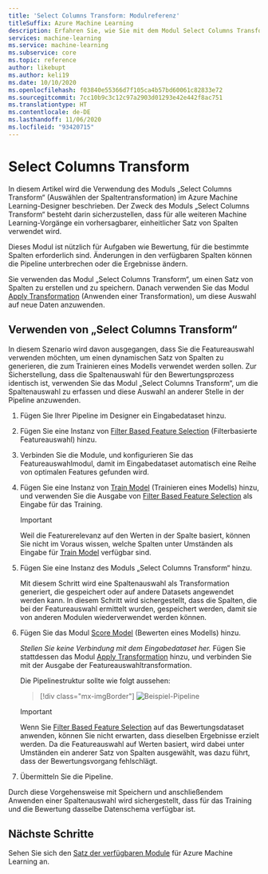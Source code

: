 ```yaml
---
title: 'Select Columns Transform: Modulreferenz'
titleSuffix: Azure Machine Learning
description: Erfahren Sie, wie Sie mit dem Modul Select Columns Transform im Azure Machine Learning-Designer eine Auswahltransformation ausführen.
services: machine-learning
ms.service: machine-learning
ms.subservice: core
ms.topic: reference
author: likebupt
ms.author: keli19
ms.date: 10/10/2020
ms.openlocfilehash: f03840e55366d7f105ca4b57bd60061c82833e72
ms.sourcegitcommit: 7cc10b9c3c12c97a2903d01293e42e442f8ac751
ms.translationtype: HT
ms.contentlocale: de-DE
ms.lasthandoff: 11/06/2020
ms.locfileid: "93420715"
---
```

# <a name="select-columns-transform"></a>Select Columns Transform

In diesem Artikel wird die Verwendung des Moduls „Select Columns Transform“ (Auswählen der Spaltentransformation) im Azure Machine Learning-Designer beschrieben. Der Zweck des Moduls „Select Columns Transform“ besteht darin sicherzustellen, dass für alle weiteren Machine Learning-Vorgänge ein vorhersagbarer, einheitlicher Satz von Spalten verwendet wird.

Dieses Modul ist nützlich für Aufgaben wie Bewertung, für die bestimmte Spalten erforderlich sind. Änderungen in den verfügbaren Spalten können die Pipeline unterbrechen oder die Ergebnisse ändern.

Sie verwenden das Modul „Select Columns Transform“, um einen Satz von Spalten zu erstellen und zu speichern. Danach verwenden Sie das Modul [Apply Transformation](apply-transformation.md) (Anwenden einer Transformation), um diese Auswahl auf neue Daten anzuwenden.

## <a name="how-to-use-select-columns-transform"></a>Verwenden von „Select Columns Transform“

In diesem Szenario wird davon ausgegangen, dass Sie die Featureauswahl verwenden möchten, um einen dynamischen Satz von Spalten zu generieren, die zum Trainieren eines Modells verwendet werden sollen. Zur Sicherstellung, dass die Spaltenauswahl für den Bewertungsprozess identisch ist, verwenden Sie das Modul „Select Columns Transform“, um die Spaltenauswahl zu erfassen und diese Auswahl an anderer Stelle in der Pipeline anzuwenden.

1. Fügen Sie Ihrer Pipeline im Designer ein Eingabedataset hinzu.

2. Fügen Sie eine Instanz von [Filter Based Feature Selection](filter-based-feature-selection.md) (Filterbasierte Featureauswahl) hinzu.

3. Verbinden Sie die Module, und konfigurieren Sie das Featureauswahlmodul, damit im Eingabedataset automatisch eine Reihe von optimalen Features gefunden wird.

4. Fügen Sie eine Instanz von [Train Model](train-model.md) (Trainieren eines Modells) hinzu, und verwenden Sie die Ausgabe von [Filter Based Feature Selection](filter-based-feature-selection.md) als Eingabe für das Training.

    > [!IMPORTANT]
    > Weil die Featurerelevanz auf den Werten in der Spalte basiert, können Sie nicht im Voraus wissen, welche Spalten unter Umständen als Eingabe für [Train Model](train-model.md) verfügbar sind.  
5. Fügen Sie eine Instanz des Moduls „Select Columns Transform“ hinzu. 

    Mit diesem Schritt wird eine Spaltenauswahl als Transformation generiert, die gespeichert oder auf andere Datasets angewendet werden kann. In diesem Schritt wird sichergestellt, dass die Spalten, die bei der Featureauswahl ermittelt wurden, gespeichert werden, damit sie von anderen Modulen wiederverwendet werden können.

6. Fügen Sie das Modul [Score Model](score-model.md) (Bewerten eines Modells) hinzu. 

   *Stellen Sie keine Verbindung mit dem Eingabedataset her.* Fügen Sie stattdessen das Modul [Apply Transformation](apply-transformation.md) hinzu, und verbinden Sie mit der Ausgabe der Featureauswahltransformation.

   Die Pipelinestruktur sollte wie folgt aussehen:

   > [!div class="mx-imgBorder"]
   > ![Beispiel-Pipeline](media/module/filter-based-feature-selection-score.png)

   > [!IMPORTANT]
   > Wenn Sie [Filter Based Feature Selection](filter-based-feature-selection.md) auf das Bewertungsdataset anwenden, können Sie nicht erwarten, dass dieselben Ergebnisse erzielt werden. Da die Featureauswahl auf Werten basiert, wird dabei unter Umständen ein anderer Satz von Spalten ausgewählt, was dazu führt, dass der Bewertungsvorgang fehlschlägt.
    
7. Übermitteln Sie die Pipeline.

Durch diese Vorgehensweise mit Speichern und anschließendem Anwenden einer Spaltenauswahl wird sichergestellt, dass für das Training und die Bewertung dasselbe Datenschema verfügbar ist.


## <a name="next-steps"></a>Nächste Schritte

Sehen Sie sich den [Satz der verfügbaren Module](module-reference.md) für Azure Machine Learning an. 
